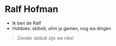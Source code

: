 # Ralf Hofman

* Ik ben de Ralf
* Hobbies: skibidi, uhm ja gamen, nog wa dingen

> Zonder skibidi zijn we niks!
